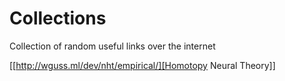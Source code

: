 # Collections
Collection of random useful links over the internet

[[http://wguss.ml/dev/nht/empirical/][Homotopy Neural Theory]]
